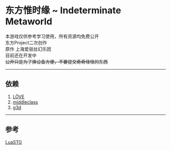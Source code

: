 # 东方惟时缘 ~ Indeterminate Metaworld

本游戏仅供参考学习使用，所有资源均免费公开<br>
东方Project二次创作<br>
原作 上海爱丽丝幻乐团<br>
目前还在开发中<br>
~~公开只是为了换设备方便，不要提交奇奇怪怪的东西~~<br>


---
## 依赖

1. [LÖVE](https://github.com/love2d/love)
2. [middleclass](https://github.com/kikito/middleclass)
3. [g3d](https://github.com/groverburger/g3d)

---
## 参考
[LuaSTG](https://github.com/Legacy-LuaSTG-Engine/LuaSTG-Sub)